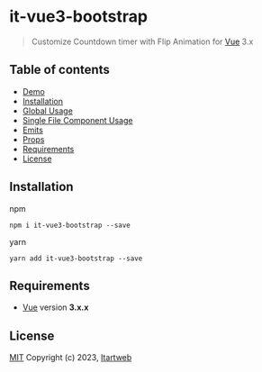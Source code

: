 # it-vue3-bootstrap

> Customize Countdown timer with Flip Animation for [Vue](https://vuejs.org/ "Vue Homepage") 3.x

## Table of contents


- [Demo](#demo)
- [Installation](#installation)
- [Global Usage](#global-usage)
- [Single File Component Usage](#single-file-component-usage)
- [Emits](#emits)
- [Props](#props)
- [Requirements](#requirements)
- [License](#license)

## Installation

npm
```
npm i it-vue3-bootstrap --save
```

yarn
```
yarn add it-vue3-bootstrap --save
```

## Requirements

- [Vue](https://vuejs.org/) version **3.x.x**

## License

[MIT](https://choosealicense.com/licenses/mit/) Copyright (c) 2023, [Itartweb](https://github.com/itartweb)
